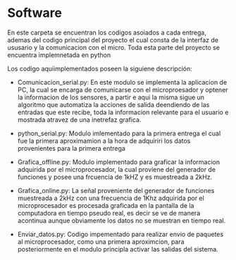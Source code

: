 # Software

En este carpeta se encuentran los codigos asoiados a cada entrega, ademas del codigo principal del proyecto el cual consta de la interfaz de ususario y la comunicacion con el micro. Toda esta parte del proyecto se encuentra implemnetada en python    
 
Los codigo aquiimplementados poseen la siguiene descripción:

+ Comunicacion_serial.py: En este modulo se implementa la aplicacion de PC, la cual se encarga de comunicarse con el microproesador y optener la informacion de los sensores, a partir e aqui la misma sigue un algoritmo que automatiza la acciones de salida deendiendo de las entradas que este recibe, toda la informacion relevante para el usuario e mostrada atravez de una inetrefaz grafica.

+ python_serial.py: Modulo imlementado para la primera entrega el cual fue la primera aproximamion a la hora de adquiriri los datos provenientes para la primera entrega

+ Grafica_offline.py: Modulo implementado para graficar la informacion adquirida por el microprocesador, la cual proviene del generador de funciones y posee una frcuencia de 1kHZ y es muestreada a 2kHz. 

+ Grafica_online.py: La señal proveniente del generador de funciones muestreada a 2kHz con una frecuencia de 1Khz adquirida por el microprocesador es procesada graficada en la pantalla de la computadora en tiempo pseudo real, es decir se ve de manera acontinua aunque obviamente los datos no se muestran en tiempo real.   

+ Enviar_datos.py: Codigo impementado para realizar envio de paquetes al microprocesador, como una primera aproximcion, para posteriormente en el modulo principla activar las salidas del sistema.    
